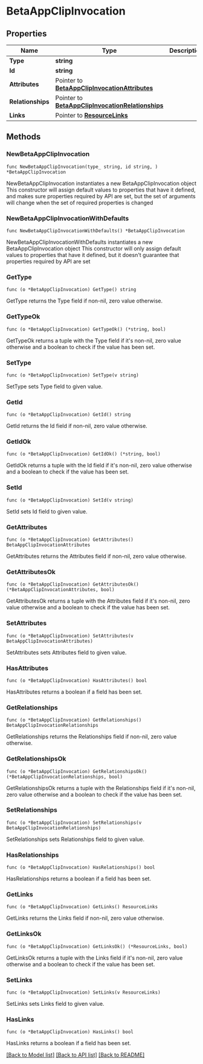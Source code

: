 # BetaAppClipInvocation

## Properties

Name | Type | Description | Notes
------------ | ------------- | ------------- | -------------
**Type** | **string** |  | 
**Id** | **string** |  | 
**Attributes** | Pointer to [**BetaAppClipInvocationAttributes**](BetaAppClipInvocationAttributes.md) |  | [optional] 
**Relationships** | Pointer to [**BetaAppClipInvocationRelationships**](BetaAppClipInvocationRelationships.md) |  | [optional] 
**Links** | Pointer to [**ResourceLinks**](ResourceLinks.md) |  | [optional] 

## Methods

### NewBetaAppClipInvocation

`func NewBetaAppClipInvocation(type_ string, id string, ) *BetaAppClipInvocation`

NewBetaAppClipInvocation instantiates a new BetaAppClipInvocation object
This constructor will assign default values to properties that have it defined,
and makes sure properties required by API are set, but the set of arguments
will change when the set of required properties is changed

### NewBetaAppClipInvocationWithDefaults

`func NewBetaAppClipInvocationWithDefaults() *BetaAppClipInvocation`

NewBetaAppClipInvocationWithDefaults instantiates a new BetaAppClipInvocation object
This constructor will only assign default values to properties that have it defined,
but it doesn't guarantee that properties required by API are set

### GetType

`func (o *BetaAppClipInvocation) GetType() string`

GetType returns the Type field if non-nil, zero value otherwise.

### GetTypeOk

`func (o *BetaAppClipInvocation) GetTypeOk() (*string, bool)`

GetTypeOk returns a tuple with the Type field if it's non-nil, zero value otherwise
and a boolean to check if the value has been set.

### SetType

`func (o *BetaAppClipInvocation) SetType(v string)`

SetType sets Type field to given value.


### GetId

`func (o *BetaAppClipInvocation) GetId() string`

GetId returns the Id field if non-nil, zero value otherwise.

### GetIdOk

`func (o *BetaAppClipInvocation) GetIdOk() (*string, bool)`

GetIdOk returns a tuple with the Id field if it's non-nil, zero value otherwise
and a boolean to check if the value has been set.

### SetId

`func (o *BetaAppClipInvocation) SetId(v string)`

SetId sets Id field to given value.


### GetAttributes

`func (o *BetaAppClipInvocation) GetAttributes() BetaAppClipInvocationAttributes`

GetAttributes returns the Attributes field if non-nil, zero value otherwise.

### GetAttributesOk

`func (o *BetaAppClipInvocation) GetAttributesOk() (*BetaAppClipInvocationAttributes, bool)`

GetAttributesOk returns a tuple with the Attributes field if it's non-nil, zero value otherwise
and a boolean to check if the value has been set.

### SetAttributes

`func (o *BetaAppClipInvocation) SetAttributes(v BetaAppClipInvocationAttributes)`

SetAttributes sets Attributes field to given value.

### HasAttributes

`func (o *BetaAppClipInvocation) HasAttributes() bool`

HasAttributes returns a boolean if a field has been set.

### GetRelationships

`func (o *BetaAppClipInvocation) GetRelationships() BetaAppClipInvocationRelationships`

GetRelationships returns the Relationships field if non-nil, zero value otherwise.

### GetRelationshipsOk

`func (o *BetaAppClipInvocation) GetRelationshipsOk() (*BetaAppClipInvocationRelationships, bool)`

GetRelationshipsOk returns a tuple with the Relationships field if it's non-nil, zero value otherwise
and a boolean to check if the value has been set.

### SetRelationships

`func (o *BetaAppClipInvocation) SetRelationships(v BetaAppClipInvocationRelationships)`

SetRelationships sets Relationships field to given value.

### HasRelationships

`func (o *BetaAppClipInvocation) HasRelationships() bool`

HasRelationships returns a boolean if a field has been set.

### GetLinks

`func (o *BetaAppClipInvocation) GetLinks() ResourceLinks`

GetLinks returns the Links field if non-nil, zero value otherwise.

### GetLinksOk

`func (o *BetaAppClipInvocation) GetLinksOk() (*ResourceLinks, bool)`

GetLinksOk returns a tuple with the Links field if it's non-nil, zero value otherwise
and a boolean to check if the value has been set.

### SetLinks

`func (o *BetaAppClipInvocation) SetLinks(v ResourceLinks)`

SetLinks sets Links field to given value.

### HasLinks

`func (o *BetaAppClipInvocation) HasLinks() bool`

HasLinks returns a boolean if a field has been set.


[[Back to Model list]](../README.md#documentation-for-models) [[Back to API list]](../README.md#documentation-for-api-endpoints) [[Back to README]](../README.md)


